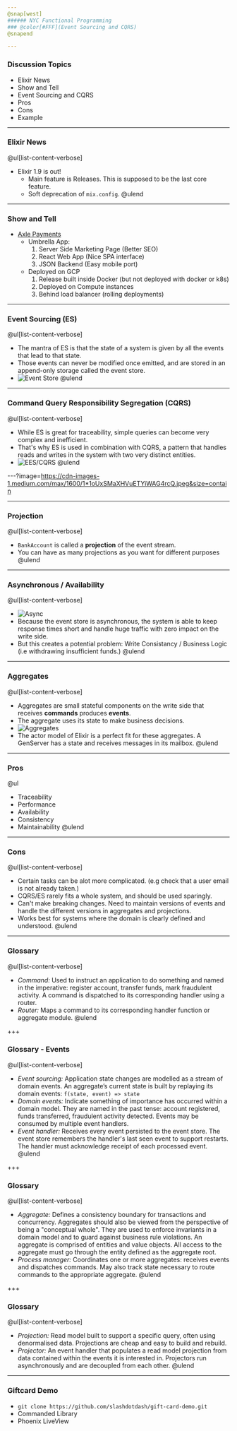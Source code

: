 ```yaml
---
@snap[west]
###### NYC Functional Programming
### @color[#FFF](Event Sourcing and CQRS)
@snapend

---
```

### Discussion Topics
- Elixir News
- Show and Tell
- Event Sourcing and CQRS
- Pros
- Cons
- Example

---
### Elixir News
@ul[list-content-verbose]
- Elixir 1.9 is out!
    - Main feature is Releases. This is supposed to be the last core feature.
    - Soft deprecation of `mix.config`.
@ulend

---
### Show and Tell
- [Axle Payments](https://staging.axlepayments.com)
    - Umbrella App:
        1. Server Side Marketing Page (Better SEO)
        2. React Web App (Nice SPA interface)
        3. JSON Backend (Easy mobile port)
    - Deployed on GCP
        1. Release built inside Docker (but not deployed with docker or k8s)
        2. Deployed on Compute instances
        3. Behind load balancer (rolling deployments) 

---
### Event Sourcing (ES)
@ul[list-content-verbose]
- The mantra of ES is that the state of a system is given by all the events that lead to that state.
- Those events can never be modified once emitted, and are stored in an append-only storage called the event store.
- ![Event Store](https://cdn-images-1.medium.com/max/1600/1*s3LbOhxnYFC4cKPshlAWcA.jpeg)
@ulend

---
### Command Query Responsibility Segregation (CQRS)
@ul[list-content-verbose]
- While ES is great for traceability, simple queries can become very complex and inefficient.
- That's why ES is used in combination with CQRS, a pattern that handles reads and writes in the system with two very distinct entities.
- ![EES/CQRS](https://cdn-images-1.medium.com/max/2600/1*2IUbZocoe_zT-mSec-crmg.jpeg)
@ulend


---?image=https://cdn-images-1.medium.com/max/1600/1*1oUxSMaXHVuETYiWAG4rcQ.jpeg&size=contain

---
### Projection
@ul[list-content-verbose]
- `BankAccount` is called a **projection** of the event stream.
- You can have as many projections as you want for different purposes
@ulend

---
### Asynchronous / Availability
@ul[list-content-verbose]
- ![Async](https://cdn-images-1.medium.com/max/2400/1*NCP3YktA4Oo86tHncrOXPw.jpeg)
- Because the event store is asynchronous, the system is able to keep response times short and handle huge traffic with zero impact on the write side.
- But this creates a potential problem: Write Consistancy / Business Logic (i.e withdrawing insufficient funds.)
@ulend

---
### Aggregates
@ul[list-content-verbose]
- Aggregates are small stateful components on the write side that receives **commands** produces **events**. 
- The aggregate uses its state to make business decisions.
- ![Aggregates](https://cdn-images-1.medium.com/max/2600/1*vBvbCa9qT_Ttl2ToQkvD1w.jpeg)
- The actor model of Elixir is a perfect fit for these aggregates. A GenServer has a state and receives messages in its mailbox.
@ulend

---
### Pros 
@ul
- Traceability
- Performance
- Availability
- Consistency
- Maintainability
@ulend

---
### Cons
@ul[list-content-verbose]
- Certain tasks can be alot more complicated. (e.g check that a user email is not already taken.)
- CQRS/ES rarely fits a whole system, and should be used sparingly. 
- Can't make breaking changes. Need to maintain versions of events and handle the different versions in aggregates and projections.
- Works best for systems where the domain is clearly defined and understood. 
@ulend

---
### Glossary
@ul[list-content-verbose]
- *Command:* Used to instruct an application to do something and named in the imperative: register account, transfer funds, mark fraudulent activity. A command is dispatched to its corresponding handler using a router.
- *Router:* Maps a command to its corresponding handler function or aggregate module.
@ulend

+++
### Glossary - Events
@ul[list-content-verbose]
- *Event sourcing:* Application state changes are modelled as a stream of domain events. An aggregate’s current state is built by replaying its domain events: `f(state, event) => state`
- *Domain events:* Indicate something of importance has occurred within a domain model. They are named in the past tense: account registered, funds transferred, fraudulent activity detected. Events may be consumed by multiple event handlers.
- *Event handler:* Receives every event persisted to the event store. The event store remembers the handler's last seen event to support restarts. The handler must acknowledge receipt of each processed event.
@ulend


+++
### Glossary
@ul[list-content-verbose]
- *Aggregate:*  Defines a consistency boundary for transactions and concurrency. Aggregates should also be viewed from the perspective of being a "conceptual whole". They are used to enforce invariants in a domain model and to guard against business rule violations. An aggregate is comprised of entities and value objects. All access to the aggregate must go through the entity defined as the aggregate root.
- *Process manager:* Coordinates one or more aggregates: receives events and dispatches commands. May also track state necessary to route commands to the appropriate aggregate.
@ulend

+++
### Glossary
@ul[list-content-verbose]
- *Projection:* Read model built to support a specific query, often using denormalised data. Projections are cheap and easy to build and rebuild.
- *Projector:*  An event handler that populates a read model projection from data contained within the events it is interested in. Projectors run asynchronously and are decoupled from each other.
@ulend

---
### Giftcard Demo
- `git clone https://github.com/slashdotdash/gift-card-demo.git`
- Commanded Library
- Phoenix LiveView